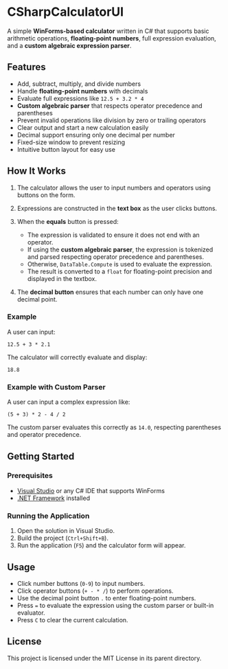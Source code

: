 # CSharpCalculatorUI

A simple **WinForms-based calculator** written in C# that supports basic arithmetic operations, **floating-point numbers**, full expression evaluation, and a **custom algebraic expression parser**.

## Features

* Add, subtract, multiply, and divide numbers
* Handle **floating-point numbers** with decimals
* Evaluate full expressions like `12.5 + 3.2 * 4`
* **Custom algebraic parser** that respects operator precedence and parentheses
* Prevent invalid operations like division by zero or trailing operators
* Clear output and start a new calculation easily
* Decimal support ensuring only one decimal per number
* Fixed-size window to prevent resizing
* Intuitive button layout for easy use

## How It Works

1. The calculator allows the user to input numbers and operators using buttons on the form.
2. Expressions are constructed in the **text box** as the user clicks buttons.
3. When the **equals** button is pressed:

   * The expression is validated to ensure it does not end with an operator.
   * If using the **custom algebraic parser**, the expression is tokenized and parsed respecting operator precedence and parentheses.
   * Otherwise, `DataTable.Compute` is used to evaluate the expression.
   * The result is converted to a `float` for floating-point precision and displayed in the textbox.
4. The **decimal button** ensures that each number can only have one decimal point.

### Example

A user can input:

```
12.5 + 3 * 2.1
```

The calculator will correctly evaluate and display:

```
18.8
```

### Example with Custom Parser

A user can input a complex expression like:

```
(5 + 3) * 2 - 4 / 2
```

The custom parser evaluates this correctly as `14.0`, respecting parentheses and operator precedence.

## Getting Started

### Prerequisites

* [Visual Studio](https://visualstudio.microsoft.com/) or any C# IDE that supports WinForms
* [.NET Framework](https://dotnet.microsoft.com/download/dotnet-framework) installed

### Running the Application

1. Open the solution in Visual Studio.
2. Build the project (`Ctrl+Shift+B`).
3. Run the application (`F5`) and the calculator form will appear.

## Usage

* Click number buttons (`0-9`) to input numbers.
* Click operator buttons (`+ - * /`) to perform operations.
* Use the decimal point button `.` to enter floating-point numbers.
* Press `=` to evaluate the expression using the custom parser or built-in evaluator.
* Press `C` to clear the current calculation.

## License

This project is licensed under the MIT License in its parent directory.

